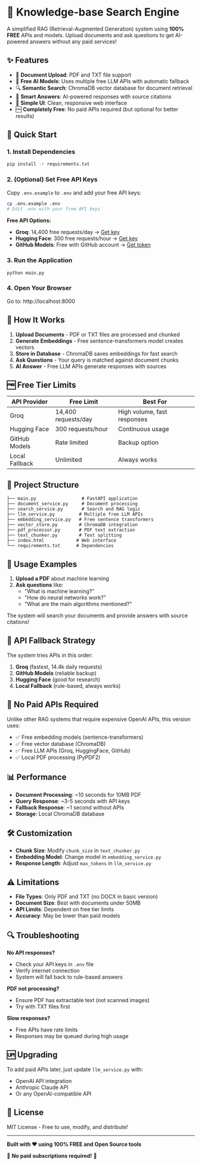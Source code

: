 # 🧠 Knowledge-base Search Engine

A simplified RAG (Retrieval-Augmented Generation) system using **100% FREE** APIs and models. Upload documents and ask questions to get AI-powered answers without any paid services!

## ✨ Features

- 📄 **Document Upload**: PDF and TXT file support
- 🤖 **Free AI Models**: Uses multiple free LLM APIs with automatic fallback
- 🔍 **Semantic Search**: ChromaDB vector database for document retrieval  
- 💬 **Smart Answers**: AI-powered responses with source citations
- 🎨 **Simple UI**: Clean, responsive web interface
- 🆓 **Completely Free**: No paid APIs required (but optional for better results)

## 🚀 Quick Start

### 1. Install Dependencies
```bash
pip install -r requirements.txt
```

### 2. (Optional) Set Free API Keys
Copy `.env.example` to `.env` and add your free API keys:

```bash
cp .env.example .env
# Edit .env with your free API keys
```

**Free API Options:**
- **Groq**: 14,400 free requests/day → [Get key](https://console.groq.com)
- **Hugging Face**: 300 free requests/hour → [Get key](https://huggingface.co/settings/tokens)  
- **GitHub Models**: Free with GitHub account → [Get token](https://github.com/settings/personal-access-tokens/new)

### 3. Run the Application
```bash
python main.py
```

### 4. Open Your Browser
Go to: http://localhost:8000

## 🔧 How It Works

1. **Upload Documents** - PDF or TXT files are processed and chunked
2. **Generate Embeddings** - Free sentence-transformers model creates vectors
3. **Store in Database** - ChromaDB saves embeddings for fast search
4. **Ask Questions** - Your query is matched against document chunks
5. **AI Answer** - Free LLM APIs generate responses with sources

## 🆓 Free Tier Limits

| API Provider | Free Limit | Best For |
|--------------|------------|----------|
| Groq | 14,400 requests/day | High volume, fast responses |
| Hugging Face | 300 requests/hour | Continuous usage |
| GitHub Models | Rate limited | Backup option |
| Local Fallback | Unlimited | Always works |

## 📁 Project Structure

```
├── main.py                 # FastAPI application
├── document_service.py     # Document processing
├── search_service.py       # Search and RAG logic
├── llm_service.py         # Multiple free LLM APIs
├── embedding_service.py   # Free sentence transformers
├── vector_store.py        # ChromaDB integration
├── pdf_processor.py       # PDF text extraction
├── text_chunker.py        # Text splitting
├── index.html            # Web interface
└── requirements.txt      # Dependencies
```

## 🎯 Usage Examples

1. **Upload a PDF** about machine learning
2. **Ask questions** like:
   - "What is machine learning?"
   - "How do neural networks work?"
   - "What are the main algorithms mentioned?"

The system will search your documents and provide answers with source citations!

## 🔄 API Fallback Strategy

The system tries APIs in this order:
1. **Groq** (fastest, 14.4k daily requests)
2. **GitHub Models** (reliable backup)
3. **Hugging Face** (good for research)
4. **Local Fallback** (rule-based, always works)

## 🚫 No Paid APIs Required

Unlike other RAG systems that require expensive OpenAI APIs, this version uses:
- ✅ Free embedding models (sentence-transformers)
- ✅ Free vector database (ChromaDB)
- ✅ Free LLM APIs (Groq, HuggingFace, GitHub)
- ✅ Local PDF processing (PyPDF2)

## 📊 Performance

- **Document Processing**: ~10 seconds for 10MB PDF
- **Query Response**: ~3-5 seconds with API keys
- **Fallback Response**: ~1 second without APIs
- **Storage**: Local ChromaDB database

## 🛠 Customization

- **Chunk Size**: Modify `chunk_size` in `text_chunker.py`
- **Embedding Model**: Change model in `embedding_service.py`
- **Response Length**: Adjust `max_tokens` in `llm_service.py`

## ⚠️ Limitations

- **File Types**: Only PDF and TXT (no DOCX in basic version)
- **Document Size**: Best with documents under 50MB
- **API Limits**: Dependent on free tier limits
- **Accuracy**: May be lower than paid models

## 🔍 Troubleshooting

**No API responses?**
- Check your API keys in `.env` file
- Verify internet connection
- System will fall back to rule-based answers

**PDF not processing?**
- Ensure PDF has extractable text (not scanned images)
- Try with TXT files first

**Slow responses?**
- Free APIs have rate limits
- Responses may be queued during high usage

## 🆙 Upgrading

To add paid APIs later, just update `llm_service.py` with:
- OpenAI API integration
- Anthropic Claude API
- Or any OpenAI-compatible API

## 📄 License

MIT License - Free to use, modify, and distribute!

---

**Built with ❤️ using 100% FREE and Open Source tools**

🔗 **No paid subscriptions required!** 🔗
```